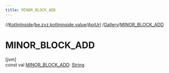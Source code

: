 ```yaml
---
title: MINOR_BLOCK_ADD
---
```

//[KotlinInside](../../../../index.html)/[be.zvz.kotlininside.value](../../index.html)/[ApiUrl](../index.html)
/[Gallery](index.html)/[MINOR_BLOCK_ADD](-m-i-n-o-r_-b-l-o-c-k_-a-d-d.html)

# MINOR_BLOCK_ADD

[jvm]\
const
val [MINOR_BLOCK_ADD](-m-i-n-o-r_-b-l-o-c-k_-a-d-d.html): [String](https://kotlinlang.org/api/latest/jvm/stdlib/kotlin/-string/index.html)




